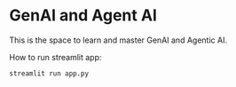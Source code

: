 # GenAI and Agent AI
This is the space to learn and master GenAI and Agentic AI.



How to run streamlit app:
```bash
streamlit run app.py
```